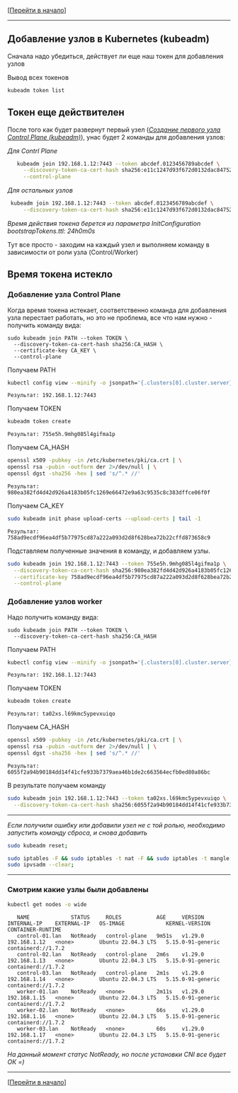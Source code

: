 [[Перейти в начало](../../README.md)]

---

## Добавление узлов в Kubernetes (kubeadm)

Сначала надо убедиться, действует ли еще наш токен для добавления узлов

Вывод всех токенов

```bash
kubeadm token list
```

## Токен еще действителен

После того как будет развернут первый узел (*[Создание первого узла Control Plane (kubeadm)](../03-first-control-plane/README.md)*), унас будет 2 команды для добавления узлов:
 
   *Для Contrl Plane*
   ```bash
      kubeadm join 192.168.1.12:7443 --token abcdef.0123456789abcdef \
        --discovery-token-ca-cert-hash sha256:e11c1247d93f672d0132dac847522870b77c7a30d19bff6a88fb09242837cc56 \
        --control-plane
   ```
   *Для остальных узлов*   
   ```bash
    kubeadm join 192.168.1.12:7443 --token abcdef.0123456789abcdef \
        --discovery-token-ca-cert-hash sha256:e11c1247d93f672d0132dac847522870b77c7a30d19bff6a88fb09242837cc56
   ```
   
   *Время действия токена берется из параметра InitConfiguration bootstrapTokens.ttl: 24h0m0s*

Тут все просто - заходим на каждый узел и выполняем команду в зависимости от роли узла (Control/Worker)

## Время токена истекло

### Добавление узла Control Plane

Когда время токена истекает, соответственно команда для добавления узла перестает работать, но это не проблема, 
все что нам нужно - получить команду вида:
```
sudo kubeadm join PATH --token TOKEN \
  --discovery-token-ca-cert-hash sha256:CA_HASH \
  --certificate-key CA_KEY \
  --control-plane
```

Получаем PATH
```bash
kubectl config view --minify -o jsonpath='{.clusters[0].cluster.server}' | cut -c9-
```
```
Результат: 192.168.1.12:7443
```

Получаем TOKEN
```bash
kubeadm token create
```
```
Результат: 755e5h.9mhg085l4gifma1p
```

Получаем CA_HASH
```bash
openssl x509 -pubkey -in /etc/kubernetes/pki/ca.crt | \
openssl rsa -pubin -outform der 2>/dev/null | \
openssl dgst -sha256 -hex | sed 's/^.* //'
```
```
Результат: 980ea382fd4d42d926a4183b05fc1269e66472e9a63c9535c8c383dffce06f0f
```

Получаем CA_KEY
```bash
sudo kubeadm init phase upload-certs --upload-certs | tail -1
```
```
Результат: 758ad9ecdf96ea4df5b77975cd87a222a093d2d8f628bea72b22cffd873658c9
```

Подставляем полученные значения в команду, и добавляем узлы.
```bash
sudo kubeadm join 192.168.1.12:7443 --token 755e5h.9mhg085l4gifma1p \
  --discovery-token-ca-cert-hash sha256:980ea382fd4d42d926a4183b05fc1269e66472e9a63c9535c8c383dffce06f0f \
  --certificate-key 758ad9ecdf96ea4df5b77975cd87a222a093d2d8f628bea72b22cffd873658c9 \
  --control-plane
```

### Добавление узлов worker

Надо получить команду вида:
```
sudo kubeadm join PATH --token TOKEN \
  --discovery-token-ca-cert-hash sha256:CA_HASH 
```

Получаем PATH
```bash
kubectl config view --minify -o jsonpath='{.clusters[0].cluster.server}' | cut -c9-
```
```
Результат: 192.168.1.12:7443
```

Получаем TOKEN
```bash
kubeadm token create
```
```
Результат: ta02xs.l69kmc5ypevxuiqo
```

Получаем CA_HASH
```bash
openssl x509 -pubkey -in /etc/kubernetes/pki/ca.crt | \
openssl rsa -pubin -outform der 2>/dev/null | \
openssl dgst -sha256 -hex | sed 's/^.* //'
```
```
Результат: 6055f2a94b90184dd14f41cfe933b7379aea46b1de2c663564ecfb0ed80a86bc
```

В результате получаем команду
```bash
sudo kubeadm join 192.168.1.12:7443 --token ta02xs.l69kmc5ypevxuiqo \
  --discovery-token-ca-cert-hash sha256:6055f2a94b90184dd14f41cfe933b7379aea46b1de2c663564ecfb0ed80a86bc
```


---
*Если получили ошибку или добавили узел не с той ролью, необходимо запустить команду сброса, и снова добавить*
   ```bash
   sudo kubeadm reset;
   ```
   ```bash
   sudo iptables -F && sudo iptables -t nat -F && sudo iptables -t mangle -F && sudo iptables -X;
   sudo ipvsadm --clear;
   ```
---

### Смотрим какие узлы были добавлены

```bash
kubectl get nodes -o wide
```

```
   NAME             STATUS     ROLES           AGE     VERSION   INTERNAL-IP    EXTERNAL-IP   OS-IMAGE             KERNEL-VERSION      CONTAINER-RUNTIME
   control-01.lan   NotReady   control-plane   9m51s   v1.29.0   192.168.1.12   <none>        Ubuntu 22.04.3 LTS   5.15.0-91-generic   containerd://1.7.2
   control-02.lan   NotReady   control-plane   2m6s    v1.29.0   192.168.1.13   <none>        Ubuntu 22.04.3 LTS   5.15.0-91-generic   containerd://1.7.2
   control-03.lan   NotReady   control-plane   2m1s    v1.29.0   192.168.1.14   <none>        Ubuntu 22.04.3 LTS   5.15.0-91-generic   containerd://1.7.2
   worker-01.lan    NotReady   <none>          2m11s   v1.29.0   192.168.1.15   <none>        Ubuntu 22.04.3 LTS   5.15.0-91-generic   containerd://1.7.2
   worker-02.lan    NotReady   <none>          66s     v1.29.0   192.168.1.16   <none>        Ubuntu 22.04.3 LTS   5.15.0-91-generic   containerd://1.7.2
   worker-03.lan    NotReady   <none>          60s     v1.29.0   192.168.1.17   <none>        Ubuntu 22.04.3 LTS   5.15.0-91-generic   containerd://1.7.2
```

*На данный момент статус NotReady, но после установки CNI все будет ОК =)*

---

[[Перейти в начало](../../README.md)]